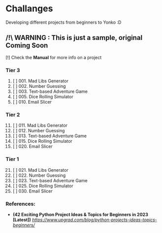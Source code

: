 # Challanges
Developing different projects from beginners to Yonko :D

## /!\ WARNING : This is just a sample, original Coming Soon
[!] Check the **Manual** for more info on a project

### Tier 3
001. [ ] 001. Mad Libs Generator
002. [ ] 002. Number Guessing
003. [ ] 003. Text-based Adventure Game
005. [ ] 005. Dice Rolling Simulator
010. [ ] 010. Email Slicer

### Tier 2
011. [ ] 011. Mad Libs Generator
012. [ ] 012. Number Guessing
013. [ ] 013. Text-based Adventure Game
015. [ ] 015. Dice Rolling Simulator
020. [ ] 020. Email Slicer

### Tier 1
021. [ ] 021. Mad Libs Generator
022. [ ] 022. Number Guessing
023. [ ] 023. Text-based Adventure Game
025. [ ] 025. Dice Rolling Simulator
030. [ ] 030. Email Slicer

<!--
### Tier 0
031. [ ] 031. Mad Libs Generator
032. [ ] 032. Number Guessing
033. [ ] 033. Text-based Adventure Game
035. [ ] 035. Dice Rolling Simulator
040. [ ] 040. Email Slicer
-->

<!--
### Tier X
041. [ ] 041. Mad Libs Generator
042. [ ] 042. Number Guessing
043. [ ] 043. Text-based Adventure Game
045. [ ] 045. Dice Rolling Simulator
050. [ ] 050. Email Slicer
-->


### References:
- **(42 Exciting Python Project Ideas & Topics for Beginners in 2023 [Latest])** _https://www.upgrad.com/blog/python-projects-ideas-topics-beginners/_
